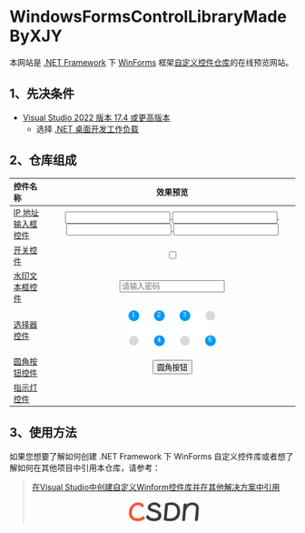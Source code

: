 # WindowsFormsControlLibraryMadeByXJY

本网站是 [.NET Framework](https://dotnet.microsoft.com/zh-cn/learn/dotnet/what-is-dotnet-framework "什么是.NET Framework? 一个软件开发框架") 下 [WinForms](https://learn.microsoft.com/zh-cn/dotnet/desktop/winforms/?view=netframeworkdesktop-4.8 ".NET 的 Windows 窗体相关文档 \| Microsoft Learn") 框架[自定义控件仓库](https://github.com/YMGogre/WindowsFormsControlLibraryMadeByXJY)的在线预览网站。

## 1、先决条件

* [Visual Studio 2022 版本 17.4 或更高版本](https://visualstudio.microsoft.com/zh-hans/downloads/)
  * 选择 [.NET 桌面开发工作负载](https://learn.microsoft.com/zh-cn/visualstudio/install/modify-visual-studio?view=vs-2022&preserve-view=true#modify-workloads)

## 2、仓库组成

<table>
  <thead>
    <tr>
      <th style="text-align: left">控件名称</th>
      <th style="text-align: center">效果预览</th>
    </tr>
  </thead>
  <tbody>
    <tr>
      <td style="text-align: left"><a href="./IPAddrInputer/README.md">IP 地址输入框控件</a></td>
      <td style="text-align: center"><link rel="stylesheet" type="text/css" href="./assets/css/IPAddrInputer.css"><div id="ipv4-input"><input type="text" maxlength="3"><label>.</label><input type="text" maxlength="3"><label>.</label><input type="text" maxlength="3"><label>.</label><input type="text" maxlength="3"></div><script src="./assets/js/IPAddrInputer.js"></script></td>
    </tr>
    <tr>
      <td style="text-align: left"><a href="./Switch/README.md">开关控件</a></td>
      <td style="text-align: center"><link rel="stylesheet" type="text/css" href="./assets/css/Switch.css"><label class="switch"><input type="checkbox"><span class="slider round"></span></label></td>
    </tr>
    <tr>
      <td style="text-align: left"><a href="./WatermarkTextBox/README.md">水印文本框控件</a></td>
      <td style="text-align: center"><link rel="stylesheet" type="text/css" href="./assets/css/WatermarkTextBox.css"><input type="text" name="watermark" placeholder="请输入密码"></td>
    </tr>
    <tr>
      <td style="text-align: left"><a href="./Selector/README.md">选择器控件</a></td>
      <td style="text-align: center"><img src="./images/Selector.PNG" alt="Selector"></td>
    </tr>
    <tr>
      <td style="text-align: left"><a href="./RoundButton/README.md">圆角按钮控件</a></td>
      <td style="text-align: center"><link rel="stylesheet" type="text/css" href="./assets/css/RoundButton.css"><button class="button">圆角按钮</button></td>
    </tr>
    <tr>
      <td style="text-align: left"><a href="./IndicatorLight/README.md">指示灯控件</a></td>
      <td style="text-align: center"><link rel="stylesheet" type="text/css" href="./assets/css/IndicatorLight.css"><span id="circle" style="background-color: rgb(230, 162, 60);"></span><script src="./assets/js/IndicatorLight.js"></script></td>
    </tr>
  </tbody>
</table>

## 3、使用方法

如果您想要了解如何创建 .NET Framework 下 WinForms 自定义控件库或者想了解如何在其他项目中引用本仓库，请参考：
> [在Visual Studio中创建自定义Winform控件库并在其他解决方案中引用](https://blog.csdn.net/YMGogre/article/details/126508042 "【入门级图文教程】在Visual Studio中创建自定义Winform控件库并在其他解决方案中引用 - CSDN 博客")
> <div align="center"><img src="./images/csdn.png" alt="csdn" width="128"></div>